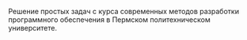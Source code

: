 Решение простых задач с курса современных методов разработки программного обеспечения в Пермском политехническом университете. 
